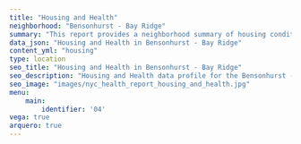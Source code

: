 ```yaml
---
title: "Housing and Health"
neighborhood: "Bensonhurst - Bay Ridge"
summary: "This report provides a neighborhood summary of housing conditions and related health outcomes. It also describes population characteristics that can increase vulnerability to housing hazards."
data_json: "Housing and Health in Bensonhurst - Bay Ridge"
content_yml: "housing"
type: location
seo_title: "Housing and Health in Bensonhurst - Bay Ridge"
seo_description: "Housing and Health data profile for the Bensonhurst - Bay Ridge neighborhood of NYC."
seo_image: "images/nyc_health_report_housing_and_health.jpg"
menu:
    main:
        identifier: '04'
vega: true
arquero: true
---
```

